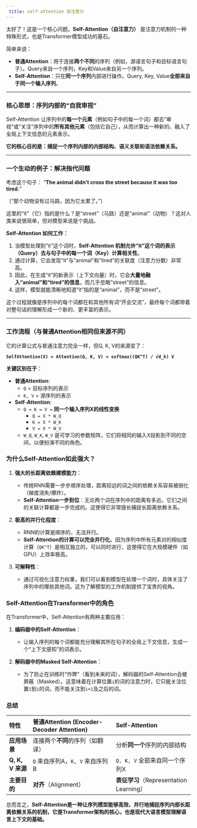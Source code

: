 ```yaml
---
 title: self-attention 自注意力 
---
```

太好了！这是一个核心问题。**Self-Attention（自注意力）** 是注意力机制的一种特殊形式，也是Transformer模型成功的基石。

简单来说：
*   **普通Attention**：用于连接**两个不同**的序列（例如，源语言句子和目标语言句子）。Query来自一个序列，Key和Value来自另一个序列。
*   **Self-Attention**：只在**同一个序列**内部进行操作。Query, Key, Value**全部来自于同一个输入序列**。

---

### 核心思想：序列内部的“自我审视”

Self-Attention 让序列中的**每一个元素**（例如句子中的每一个词）都去“审视”或“关注”序列中的**所有其他元素**（包括它自己），从而计算出一种新的、融入了全局上下文信息的元素表示。

**它的核心目的是：捕捉一个序列内部的内部结构、语义关联和语法依赖关系。**

---

### 一个生动的例子：解决指代问题

考虑这个句子：
“**The animal didn't cross the street because it was too tired.**”

（“那个动物没有过马路，因为它太累了。”）

这里的“it”（它）指的是什么？是“street”（马路）还是“animal”（动物）？这对人类来说很简单，但对模型来说是个挑战。

**Self-Attention 如何工作：**
1.  当模型处理到“it”这个词时，**Self-Attention 机制允许“it”这个词的表示（Query）去与句子中的每一个词（Key）计算相关性**。
2.  通过计算，它会发现“it”与“animal”和“tired”的关联度（注意力分数）非常高。
3.  因此，在生成“it”的新表示（上下文向量）时，它会**大量地融入“animal”和“tired”的信息**，而几乎忽略“street”的信息。
4.  这样，模型就能清晰地知道“it”指的是“animal”，而不是“street”。

这个过程就像是序列中的每个词都在和其他所有词“开会交流”，最终每个词都带着对整句话的理解形成一个新的、更丰富的表示。

---

### 工作流程（与普通Attention相同但来源不同）

它的计算公式与普通注意力完全一样，但Q, K, V的来源变了：

**`SelfAttention(X) = Attention(Q, K, V) = softmax((QK^T) / √d_k) V`**

**关键区别在于**：
*   **普通Attention**:
    *   `Q` = 目标序列的表示
    *   `K, V` = 源序列的表示
*   **Self-Attention**:
    *   `Q = K = V =` **同一个输入序列X的线性变换**
        *   `Q = X * W_Q`
        *   `K = X * W_K`
        *   `V = X * W_V`
    *   `W_Q`, `W_K`, `W_V` 是可学习的参数矩阵，它们将相同的输入X投影到不同的空间，以便扮演不同的角色。

### 为什么Self-Attention如此强大？

1.  **强大的长距离依赖建模能力**：
    *   传统RNN需要一步步顺序处理，距离较远的词之间的依赖关系容易被弱化（梯度消失/爆炸）。
    *   **Self-Attention一步到位**：无论两个词在序列中的距离有多远，它们之间的关联计算都是一步完成的。这使得它非常擅长捕捉长距离依赖关系。

2.  **极高的并行化程度**：
    *   RNN的计算是顺序的，无法并行。
    *   **Self-Attention的计算可以完全并行化**。因为序列中所有元素对的相似度计算（`QK^T`）是相互独立的，可以同时进行，这使得它在大规模硬件（如GPU）上效率极高。

3.  **可解释性**：
    *   通过可视化注意力权重，我们可以看到模型在处理一个词时，具体关注了序列中的哪些其他词。这为了解模型的工作机制提供了宝贵的视角。

### Self-Attention在Transformer中的角色

在Transformer中，Self-Attention有两种主要应用：

1.  **编码器中的Self-Attention**：
    *   让输入序列的每个词都能充分理解其所在句子的全局上下文信息，生成一个“上下文感知”的词表示。

2.  **解码器中的Masked Self-Attention**：
    *   为了防止在训练时“作弊”（看到未来的词），解码器的Self-Attention会被屏蔽（Masked）。这意味着在计算位置`i`的词的注意力时，它只能关注位置`1`到`i`的词，而不能关注到`i+1`及之后的词。

### 总结

| 特性 | 普通Attention (Encoder-Decoder Attention) | Self-Attention |
| :--- | :--- | :--- |
| **应用场景** | 连接两个**不同**的序列（如翻译） | 分析**同一个**序列的内部结构 |
| **Q, K, V 来源** | `Q` 来自序列A，`K, V` 来自序列B | `Q, K, V` 全部来自同一个序列X |
| **主要目的** | **对齐**（Alignment） | **表征学习**（Representation Learning） |

总而言之，**Self-Attention是一种让序列模型能够高效、并行地捕捉序列内部长距离依赖关系的机制，它是Transformer架构的核心，也是现代大语言模型理解语言上下文的基础。**